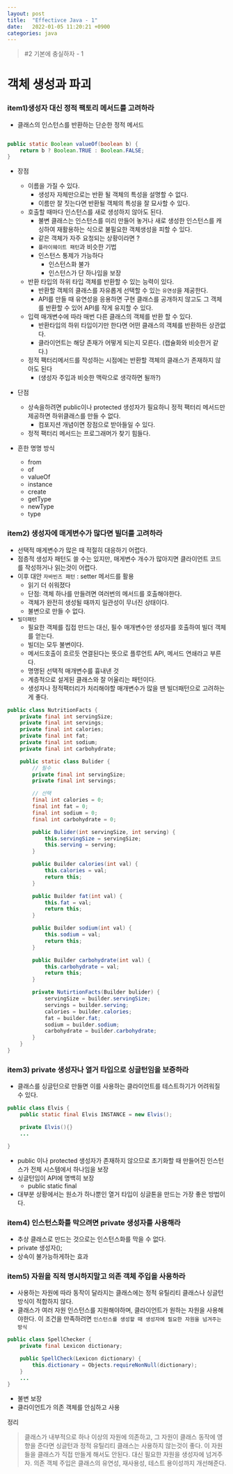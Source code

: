 ```yaml
---
layout: post
title:  "Effectivce Java - 1"
date:   2022-01-05 11:20:21 +0900
categories: java
---
```


> #2 기본에 충실하자 - 1

# 객체 생성과 파괴

### item1)생성자 대신 정적 팩토리 메서드를 고려하라
- 클래스의 인스턴스를 반환하는 단순한 정적 메서드

```java

public static Boolean valueOf(boolean b) {
    return b ? Boolean.TRUE : Boolean.FALSE;
}

```

- 장점
    - 이름을 가질 수 있다.
        - 생성자 자체만으로는 반환 될 객체의 특성을 설명할 수 없다.
        - 이름만 잘 짓는다면 반환될 객체의 특성을 잘 묘사할 수 있다.
    - 호출할 때마다 인스턴스를 새로 생성하지 않아도 된다.
        - 불변 클래스는 인스턴스를 미리 만들어 놓거나 새로 생성한 인스턴스를 캐싱하여 재활용하는 식으로 불필요한 객체생성을 피할 수 있다.
        - 같은 객체가 자주 요청되는 상황이라면 ?
        - `플라이웨이트 패턴`과 비슷한 기법
        - 인스턴스 통제가 가능하다
            - 인스턴스화 불가
            - 인스턴스가 단 하나임을 보장
    - 반환 타입의 하위 타입 객체를 반환할 수 있는 능력이 있다.
        - 반환할 객체의 클래스를 자유롭게 선택할 수 있는 `유연성`을 제공한다.
        - API를 만들 때 유연성을 응용하면 구현 클래스를 공개하지 않고도 그 객체를 반환할 수 있어 API를 작게 유지할 수 있다.
    - 입력 매개변수에 따라 매번 다른 클래스의 객체를 반환 할 수 있다.
        - 반환타입의 하위 타입이기만 한다면 어떤 클래스의 객체를 반환하든 상관없다.
        - 클라이언트는 해당 존재가 어떻게 되는지 모른다. (캡슐화와 비슷한거 같다.)
    - 정적 팩터리메서드를 작성하는 시점에는 반환할 객체의 클래스가 존재하지 않아도 된다
        - (생성자 주입과 비슷한 맥락으로 생각하면 될까?)
- 단점
    - 상속을하려면 public이나 protected 생성자가 필요하니 정적 팩터리 메서드만 제공하면 하위클래스를 만들 수 없다.
        - 컴포지션 개념이면 장점으로 받아들일 수 있다.
    - 정적 팩터리 메서드는 프로그래머가 찾기 힘들다.

- 흔한 명명 방식
    - from
    - of
    - valueOf
    - instance
    - create
    - getType
    - newType
    - type


### item2) 생성자에 매게변수가 많다면 빌더를 고려하라
- 선택적 매게변수가 많은 때 적절히 대응하기 어렵다.
- 점층적 생성자 패턴도 쓸 수는 있지만, 매게변수 개수가 많아지면 클라이언트 코드를 작성하거나 읽는것이 어렵다.
- 이후 대안 `자바빈즈 패턴` : setter 메서드를 활용
    - 읽기 더 쉬워졌다
    - 단점: 객체 하나를 만들려면 여러번의 메서드를 호출해야한다.
    - 객체가 완전히 생성될 때까지 일관성이 무너진 상태이다.
    - 불변으로 만들 수 없다.
- `빌더패턴`
    - 필요한 객체를 집접 만드는 대신, 필수 매개변수만 생성자를 호출하여 빌더 객체를 얻는다.
    - 빌더는 모두 불변이다.
    - 메서드호출이 흐르듯 연결된다는 뜻으로 플루언트 API, 메서드 연쇄라고 부른다.
    - 명명된 선택적 매개변수를 흉내낸 것
    - 계층적으로 설게된 클래스와 잘 어울리는 패턴이다.
    - 생성자나 정적팩터리가 처리해야할 매개변수가 많을 땐 빌더패턴으로 고려하는게 좋다.

```java
public class NutritionFacts {
    private final int servingSize;
    private final int servings;
    private final int calories;
    private final int fat;
    private final int sodium;
    private final int carbohydrate;

    public static class Bulider {
        // 필수
        private final int servingSize;
        private final int servings;

        // 선택
        final int calories = 0;
        final int fat = 0;
        final int sodium = 0;
        final int carbohydrate = 0;

        public Bulider(int servingSize, int serving) {
            this.servingSize = servingSize;
            this.serving = serving;
        }

        public Builder calories(int val) {
            this.calories = val;
            return this;
        }

        public Builder fat(int val) {
            this.fat = val;
            return this;
        }

        public Builder sodium(int val) {
            this.sodium = val;
            return this;
        }

        public Builder carbohydrate(int val) {
            this.carbohydrate = val;
            return this;
        }

        private NutirtionFacts(Builder bulider) {
            servingSize = builder.servingSize;
            servings = builder.serving;
            calories = builder.calories;
            fat = builder.fat;
            sodium = builder.sodium;
            carbohydrate = builder.carbohydrate;
        }
    }
}
```

### item3) private 생성자나 열거 타입으로 싱글턴임을 보증하라
- 클래스를 싱글턴으로 만들면 이를 사용하는 클라이언트를 테스트하기가 어려워질 수 있다.

```java
public class Elvis {
    public static final Elvis INSTANCE = new Elvis();

    private Elvis(){}
    ...

}

```

- public 이나 protected 생성자가 존재하지 않으므로 초기화할 때 만들어진 인스턴스가 전체 시스템에서 하나임을 보장
- 싱글턴임이 API에 명백히 보장
    - public static final
- 대부분 상황에서는 원소가 하나뿐인 열거 타입이 싱글톤을 만드는 가장 좋은 방법이다.


### item4) 인스턴스화를 막으려면 private 생성자를 사용해라
- 추상 클래스로 만드는 것으로는 인스턴스화를 막을 수 없다.
- private 생성자(); 
- 상속이 불가능하게하는 효과


### item5) 자원을 직적 명시하지말고 의존 객체 주입을 사용하라
- 사용하는 자원에 따라 동작이 달라지는 클래스에는 정적 유틸리티 클래스나 싱글턴 방식이 적합하지 않다.
- 클래스가 여러 자원 인스턴스를 지원해야하며, 클라이언트가 원하는 자원을 사용해야한다. 이 조건을 만족하려면 `인스턴스를 생성할 때 생성자에 필요한 자원을 넘겨주는 방식`

```java
public class SpellChecker {
    private final Lexicon dictionary;

    public SpellCheck(Lexicon dictionary) {
        this.dictionary = Objects.requireNonNull(dictionary);
    }
    ...
}

```

- 불변 보장
- 클라이언트가 의존 객체를 안심하고 사용

정리
> 클래스가 내부적으로 하나 이상의 자원에 의존하고, 그 자원이 클래스 동작에 영향을 준다면 싱글턴과 정적 유틸리티 클래스는 사용하지 않는것이 좋다.
> 이 자원들을 클래스가 직접 만들게 해서도 안된다. 대신 필요한 자원을 생성자에 넘겨주자. 의존 객체 주입은 클래스의 유연성, 재사용성, 테스트 용이성까지 개선해준다.
